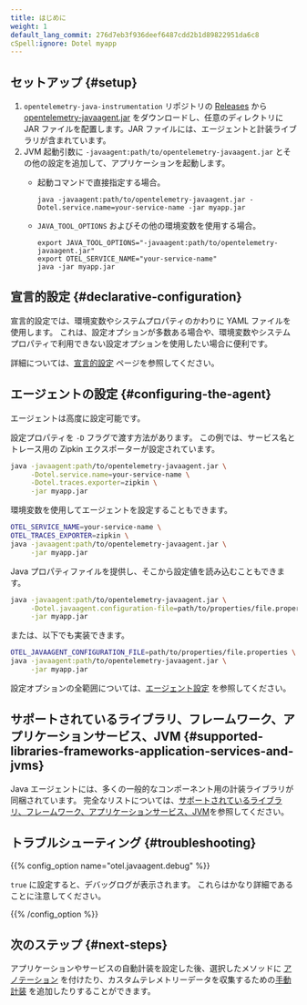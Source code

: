 ```yaml
---
title: はじめに
weight: 1
default_lang_commit: 276d7eb3f936deef6487cdd2b1d89822951da6c8
cSpell:ignore: Dotel myapp
---
```


## セットアップ {#setup}

1.  `opentelemetry-java-instrumentation` リポジトリの [Releases][] から[opentelemetry-javaagent.jar][] をダウンロードし、任意のディレクトリにJAR ファイルを配置します。JAR ファイルには、エージェントと計装ライブラリが含まれています。
2.  JVM 起動引数に `-javaagent:path/to/opentelemetry-javaagent.jar` とその他の設定を追加して、アプリケーションを起動します。
    - 起動コマンドで直接指定する場合。

      ```shell
      java -javaagent:path/to/opentelemetry-javaagent.jar -Dotel.service.name=your-service-name -jar myapp.jar
      ```

    - `JAVA_TOOL_OPTIONS` およびその他の環境変数を使用する場合。

      ```shell
      export JAVA_TOOL_OPTIONS="-javaagent:path/to/opentelemetry-javaagent.jar"
      export OTEL_SERVICE_NAME="your-service-name"
      java -jar myapp.jar
      ```

## 宣言的設定 {#declarative-configuration}

宣言的設定では、環境変数やシステムプロパティのかわりに YAML ファイルを使用します。
これは、設定オプションが多数ある場合や、環境変数やシステムプロパティで利用できない設定オプションを使用したい場合に便利です。

詳細については、[宣言的設定](../declarative-configuration) ページを参照してください。

## エージェントの設定 {#configuring-the-agent}

エージェントは高度に設定可能です。

設定プロパティを `-D` フラグで渡す方法があります。
この例では、サービス名とトレース用の Zipkin エクスポーターが設定されています。

```sh
java -javaagent:path/to/opentelemetry-javaagent.jar \
     -Dotel.service.name=your-service-name \
     -Dotel.traces.exporter=zipkin \
     -jar myapp.jar
```

環境変数を使用してエージェントを設定することもできます。

```sh
OTEL_SERVICE_NAME=your-service-name \
OTEL_TRACES_EXPORTER=zipkin \
java -javaagent:path/to/opentelemetry-javaagent.jar \
     -jar myapp.jar
```

Java プロパティファイルを提供し、そこから設定値を読み込むこともできます。

```sh
java -javaagent:path/to/opentelemetry-javaagent.jar \
     -Dotel.javaagent.configuration-file=path/to/properties/file.properties \
     -jar myapp.jar
```

または、以下でも実装できます。

```sh
OTEL_JAVAAGENT_CONFIGURATION_FILE=path/to/properties/file.properties \
java -javaagent:path/to/opentelemetry-javaagent.jar \
     -jar myapp.jar
```

設定オプションの全範囲については、[エージェント設定](../configuration) を参照してください。

## サポートされているライブラリ、フレームワーク、アプリケーションサービス、JVM {#supported-libraries-frameworks-application-services-and-jvms}

Java エージェントには、多くの一般的なコンポーネント用の計装ライブラリが同梱されています。
完全なリストについては、[サポートされているライブラリ、フレームワーク、アプリケーションサービス、JVM][support]を参照してください。

## トラブルシューティング {#troubleshooting}

{{% config_option name="otel.javaagent.debug" %}}

`true` に設定すると、デバッグログが表示されます。
これらはかなり詳細であることに注意してください。

{{% /config_option %}}

## 次のステップ {#next-steps}

アプリケーションやサービスの自動計装を設定した後、選択したメソッドに [アノテーション](../annotations) を付けたり、カスタムテレメトリーデータを収集するための[手動計装](/docs/languages/java/instrumentation/) を追加したりすることができます。

[opentelemetry-javaagent.jar]: https://github.com/open-telemetry/opentelemetry-java-instrumentation/releases/latest/download/opentelemetry-javaagent.jar
[releases]: https://github.com/open-telemetry/opentelemetry-java-instrumentation/releases
[support]: https://github.com/open-telemetry/opentelemetry-java-instrumentation/blob/main/docs/supported-libraries.md
